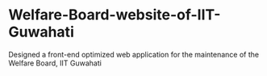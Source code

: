 # Welfare-Board-website-of-IIT-Guwahati
Designed a front-end optimized web application for the maintenance of the Welfare Board, IIT Guwahati
